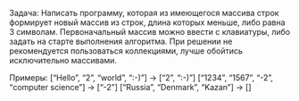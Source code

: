 Задача: Написать программу, которая из имеющегося массива строк 
формирует новый массив из строк, длина которых меньше, либо равна 3 символам. 
Первоначальный массив можно ввести с клавиатуры, либо задать на старте 
выполнения алгоритма. При решении не рекомендуется пользоваться коллекциями, 
лучше обойтись исключительно массивами.

Примеры: [“Hello”, “2”, “world”, “:-)”] → [“2”, “:-)”] 
[“1234”, “1567”, “-2”, “computer science”] → [“-2”] 
[“Russia”, “Denmark”, “Kazan”] → []